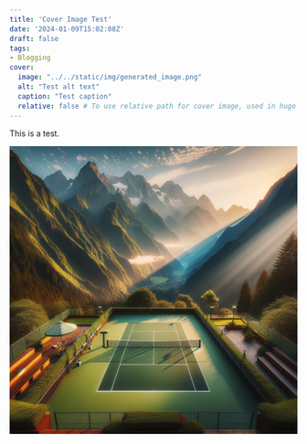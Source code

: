 ```yaml
---
title: 'Cover Image Test'
date: '2024-01-09T15:02:08Z'
draft: false
tags:
- Blogging
cover:
  image: "../../static/img/generated_image.png"
  alt: "Test alt text"
  caption: "Test caption"
  relative: false # To use relative path for cover image, used in hugo Page-bundles
---
```

This is a test.

![Test image](static/img/generated_image.png)
